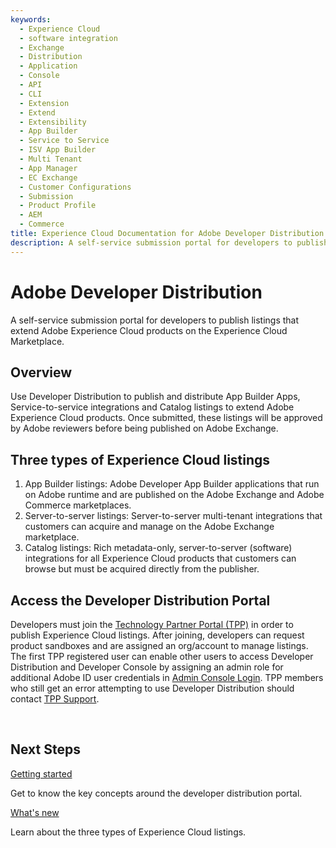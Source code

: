 ```yaml
---
keywords:
  - Experience Cloud
  - software integration
  - Exchange
  - Distribution
  - Application
  - Console
  - API
  - CLI
  - Extension
  - Extend
  - Extensibility
  - App Builder
  - Service to Service
  - ISV App Builder
  - Multi Tenant
  - App Manager
  - EC Exchange
  - Customer Configurations
  - Submission
  - Product Profile
  - AEM
  - Commerce
title: Experience Cloud Documentation for Adobe Developer Distribution
description: A self-service submission portal for developers to publish listings that extend Adobe products on Adobe Exchange.​​
---
```


<Hero slots="heading, text" background="rgb(141, 52, 78)"/>

# Adobe Developer Distribution

A self-service submission portal for developers to publish listings that extend Adobe Experience Cloud products on the Experience Cloud Marketplace.​

## Overview

Use Developer Distribution to publish and distribute App Builder Apps, Service-to-service integrations and Catalog listings to extend Adobe Experience Cloud products. Once submitted, these listings will be approved by Adobe reviewers before being published on Adobe Exchange.

## Three types of Experience Cloud listings

1.  App Builder listings: Adobe Developer App Builder applications that run on Adobe runtime and are published on the Adobe Exchange and Adobe Commerce marketplaces.
2.  Server-to-server listings: Server-to-server multi-tenant integrations that customers can acquire and manage on the Adobe Exchange marketplace.
3.  Catalog listings: Rich metadata-only, server-to-server (software) integrations for all Experience Cloud products that customers can browse but must be acquired directly from the publisher.

## Access the Developer Distribution Portal

Developers must join the [Technology Partner Portal (TPP)](https://partners.adobe.com/technologyprogram/experiencecloud.html) in order to publish Experience Cloud listings. After joining, developers can request product sandboxes and are assigned an org/account to manage listings. The first TPP registered user can enable other users to access Developer Distribution and Developer Console by assigning an admin role for additional Adobe ID user credentials in [Admin Console Login](https://adminconsole.adobe.com/). TPP members who still get an error attempting to use Developer Distribution should contact [TPP Support](https://partners.adobe.com/ec/cform/case).

<div style="margin-top: 1em">&nbsp;</div>

<DiscoverBlock slots="heading, link, text"/>

## Next Steps

[Getting started](./getting_started.md)

Get to know the key concepts around the developer distribution portal.

<DiscoverBlock slots="link, text"/>

[What's new](./zxp/distribution.md)

Learn about the three types of Experience Cloud listings.

<br/><br/><br/><br/>
